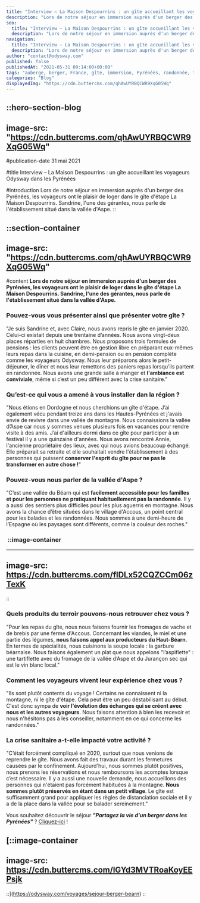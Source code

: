```yaml
---
title: "Interview – La Maison Despourrins : un gîte accueillant les voyageurs Odysway dans les Pyrénées"
description: "Lors de notre séjour en immersion auprès d'un berger des Pyrénées, les voyageurs ont le plaisir de loger dans le gîte d'étape La Maison Despourrins. Sandrine, l'une des gérantes, nous parle de l'établissement situé dans la vallée d'Aspe."
seo:
  title: "Interview – La Maison Despourrins : un gîte accueillant les voyageurs Odysway dans les Pyrénées"
  description: "Lors de notre séjour en immersion auprès d'un berger des Pyrénées, les voyageurs ont le plaisir de loger dans le gîte d'étape La Maison Despourrins. Sandrine, l'une des gérantes, nous parle de l'établissement situé dans la vallée d'Aspe."
navigation:
  title: "Interview – La Maison Despourrins : un gîte accueillant les voyageurs Odysway dans les Pyrénées"
  description: "Lors de notre séjour en immersion auprès d'un berger des Pyrénées, les voyageurs ont le plaisir de loger dans le gîte d'étape La Maison Despourrins. Sandrine, l'une des gérantes, nous parle de l'établissement situé dans la vallée d'Aspe."
author: "contact@odysway.com"
published: false
publishedAt: "2021-05-31 09:14:00+00:00"
tags: "auberge, berger, France, gîte, immersion, Pyrénées, randonnée, terroir, Vallée d'Aspe"
categories: "Blog"
displayedImg: "https://cdn.buttercms.com/qhAwUYRBQCWR9XqG05Wq"
---
```


::hero-section-blog
---
image-src: "https://cdn.buttercms.com/qhAwUYRBQCWR9XqG05Wq"
---
#publication-date
31 mai 2021

#title
Interview – La Maison Despourrins : un gîte accueillant les voyageurs Odysway dans les Pyrénées

#introduction
Lors de notre séjour en immersion auprès d'un berger des Pyrénées, les voyageurs ont le plaisir de loger dans le gîte d'étape La Maison Despourrins. Sandrine, l'une des gérantes, nous parle de l'établissement situé dans la vallée d'Aspe.
::

::section-container
---
image-src: "https://cdn.buttercms.com/qhAwUYRBQCWR9XqG05Wq"
---
#content
**Lors de notre séjour en immersion auprès d'un berger des Pyrénées, les voyageurs ont le plaisir de loger dans le gîte d'étape La Maison Despourrins. Sandrine, l'une des gérantes, nous parle de l'établissement situé dans la vallée d'Aspe.**

### Pouvez-vous vous présenter ainsi que présenter votre gîte ?

"Je suis Sandrine et, avec Claire, nous avons repris le gîte en janvier 2020. Celui-ci existait depuis une trentaine d’années. Nous avons vingt-deux places réparties en huit chambres. Nous proposons trois formules de pensions : les clients peuvent être en gestion libre en préparant eux-mêmes leurs repas dans la cuisine, en demi-pension ou en pension complète comme les voyageurs Odysway. Nous leur préparons alors le petit-déjeuner, le dîner et nous leur remettons des paniers repas lorsqu’ils partent en randonnée. Nous avons une grande salle à manger et **l'ambiance est conviviale**, même si c’est un peu différent avec la crise sanitaire."

### Qu’est-ce qui vous a amené à vous installer dan la région ?

"Nous étions en Dordogne et nous cherchions un gîte d'étape. J’ai également vécu pendant treize ans dans les Hautes-Pyrénées et j'avais envie de revivre dans une vallée de montagne. Nous connaissions la vallée d’Aspe car nous y sommes venues plusieurs fois en vacances pour rendre visite à des amis. J’ai d'ailleurs dormi dans ce gîte pour participer à un festival il y a une quinzaine d'années. Nous avons rencontré Annie, l'ancienne propriétaire des lieux, avec qui nous avions beaucoup échangé. Elle préparait sa retraite et elle souhaitait vendre l'établissement à des personnes qui puissent **conserver l'esprit du gîte pour ne pas le transformer en autre chose !**"

### Pouvez-vous nous parler de la vallée d'Aspe ?

"C’est une vallée du Béarn qui est **facilement accessible pour les familles et pour les personnes ne pratiquant habituellement pas la randonnée**. Il y a aussi des sentiers plus difficiles pour les plus aguerris en montagne. Nous avons la chance d’être situées dans le village d'Accous, un point central pour les balades et les randonnées. Nous sommes à une demi-heure de l’Espagne où les paysages sont différents, comme la couleur des roches."

###  ::image-container
---
image-src: https://cdn.buttercms.com/flDLx52CQZCCm06zTexK
---
::

### Quels produits du terroir pouvons-nous retrouver chez vous ?

"Pour les repas du gîte, nous nous faisons fournir les fromages de vache et de brebis par une ferme d'Accous. Concernant les viandes, le miel et une partie des légumes, **nous faisons appel aux producteurs du Haut-Béarn**. En termes de spécialités, nous cuisinons la soupe locale : la garbure béarnaise. Nous faisons également un plat que nous appelons "l’aspiflette" : une tartiflette avec du fromage de la vallée d’Aspe et du Jurançon sec qui est le vin blanc local."

### Comment les voyageurs vivent leur expérience chez vous ?

"Ils sont plutôt contents du voyage ! Certains ne connaissent ni la montagne, ni le gîte d'étape. Cela peut être un peu déstabilisant au début. C'est donc sympa de **voir l'évolution des échanges qui se créent avec nous et les autres voyageurs**. Nous faisons attention à bien les recevoir et nous n'hésitons pas à les conseiller, notamment en ce qui concerne les randonnées."

### La crise sanitaire a-t-elle impacté votre activité ?

"C’était forcément compliqué en 2020, surtout que nous venions de reprendre le gîte. Nous avons fait des travaux durant les fermetures causées par le confinement. Aujourd'hui, nous sommes plutôt positives, nous prenons les réservations et nous remboursons les acomptes lorsque c’est nécessaire. Il y a aussi une nouvelle demande, nous accueillons des personnes qui n'étaient pas forcément habituées à la montagne. **Nous sommes plutôt préservés en étant dans un petit village**. Le gîte est suffisamment grand pour appliquer les règles de distanciation sociale et il y a de la place dans la vallée pour se balader sereinement."

Vous souhaitez découvrir le séjour _**"Partagez la vie d'un berger dans les Pyrénées"**_ ? [Cliquez-ici](https://odysway.com/voyages/sejour-berger-bearn?utm_source=article&utm_medium=blog&utm_campaign=interview+g%C3%AEte+despourrins) !

[::image-container
---
image-src: https://cdn.buttercms.com/lGYd3MVTRoaKoyEEPsjk
---
::](https://odysway.com/voyages/sejour-berger-bearn)
::
